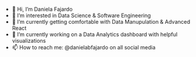 - 👋 Hi, I’m Daniela Fajardo
- 👀 I’m interested in Data Science & Software Engineering
- 🌱 I’m currently getting comfortable with Data Manupulation & Advanced React 
- 💞️ I’m currently working on a Data Analytics dashboard with helpful visualizations
- 📫 How to reach me: @danielabfajardo on all social media

<!---
danielabfajardo/danielabfajardo is a ✨ special ✨ repository because its `README.md` (this file) appears on your GitHub profile.
You can click the Preview link to take a look at your changes.
--->
